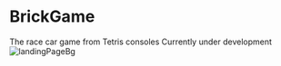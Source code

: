 # BrickGame
The race car game from Tetris consoles
Currently under development
![landingPageBg](https://user-images.githubusercontent.com/7109351/137454594-51a1d4b4-1a2e-4a13-80bf-cf06e13c2a53.png)
